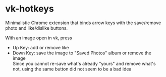 # vk-hotkeys

Minimalistic Chrome extension that binds arrow keys with the save/remove photo and like/dislike buttons.

With an image open in vk, press
- Up Key: add or remove like
- Down Key: save the image to "Saved Photos" album or remove the image  
  Since you cannot re-save what's already "yours" and remove what's not, using the same button did not seem to be a bad idea
